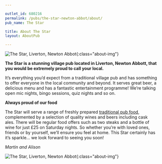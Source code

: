 ```yaml
---

outlet_id: 680216
permalink: /pubs/the-star-newton-abbot/about/
pub_name: The Star

title: About The Star
layout: AboutPub

---
```

		
	
![The Star, Liverton, Newton Abbot](/pubs/680216_the_star/assets/StarInn-bar.jpg){:class="about-img"}


**The Star is a stunning village pub located in Liverton, Newton Abbott, that you would be extremely proud to call your local.**

It’s everything you’d expect from a traditional village pub and has something to offer everyone in the local community and beyond. It serves great beer, a delicious menu and has a fantastic entertainment programme! We’re talking open mic nights, bingo sessions, quiz nights and so on.

**Always proud of our food**

The Star will serve a range of freshly prepared [traditional pub food](/pubs/the-star-newton-abbot/food-and-drink/), complemented by a selection of quality wines and beers including cask ales. There will be regular food offers such as two steaks and a bottle of wine for just £25 on Saturday nights. So whether you’re with loved ones, friends or by yourself, we’ll ensure you feel at home. This Star certainly has it’s sparkle… we look forward to seeing you soon!

*Martin and Alison*

![The Star, Liverton, Newton Abbot](/pubs/680216_the_star/assets/RoastDinnerSharer-019-n.jpg){:class="about-img"}

		



